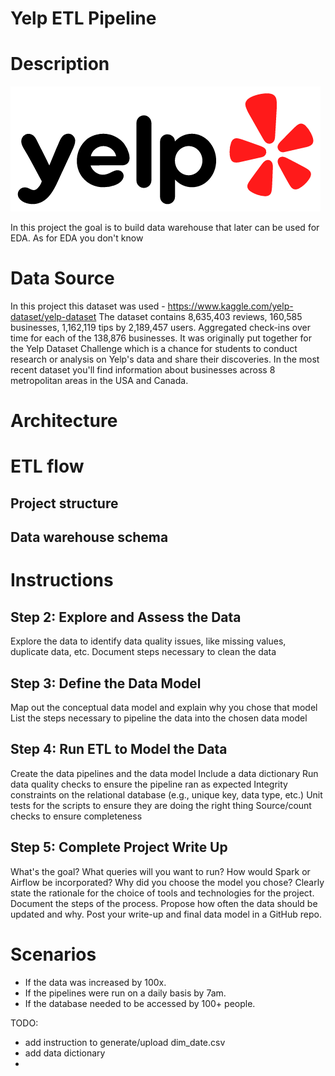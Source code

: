 # Yelp ETL Pipeline

# Description
![img.png](docs/yelp-logo.png)

In this project the goal is to build data warehouse that later can be used for EDA. As for EDA you don't know 


# Data Source

In this project this dataset was used - https://www.kaggle.com/yelp-dataset/yelp-dataset
The dataset contains 8,635,403 reviews, 160,585 businesses, 1,162,119 tips by 2,189,457 users. 
Aggregated check-ins over time for each of the 138,876 businesses. 
It was originally put together for the Yelp Dataset Challenge which is a chance for students to conduct research or 
analysis on Yelp's data and share their discoveries. 
In the most recent dataset you'll find information about businesses across 8 metropolitan areas in the USA and Canada.

# Architecture


# ETL flow

## Project structure


## Data warehouse schema


#   Instructions


## Step 2: Explore and Assess the Data
Explore the data to identify data quality issues, like missing values, duplicate data, etc.
Document steps necessary to clean the data

## Step 3: Define the Data Model
Map out the conceptual data model and explain why you chose that model
List the steps necessary to pipeline the data into the chosen data model

## Step 4: Run ETL to Model the Data
Create the data pipelines and the data model
Include a data dictionary
Run data quality checks to ensure the pipeline ran as expected
Integrity constraints on the relational database (e.g., unique key, data type, etc.)
Unit tests for the scripts to ensure they are doing the right thing
Source/count checks to ensure completeness

## Step 5: Complete Project Write Up
What's the goal? What queries will you want to run? How would Spark or 
Airflow be incorporated? Why did you choose the model you chose?
Clearly state the rationale for the choice of tools and technologies for the project.
Document the steps of the process.
Propose how often the data should be updated and why.
Post your write-up and final data model in a GitHub repo.

# Scenarios
- If the data was increased by 100x.
- If the pipelines were run on a daily basis by 7am.
- If the database needed to be accessed by 100+ people.
 
TODO: 
- add instruction to generate/upload dim_date.csv
- add data dictionary
- 